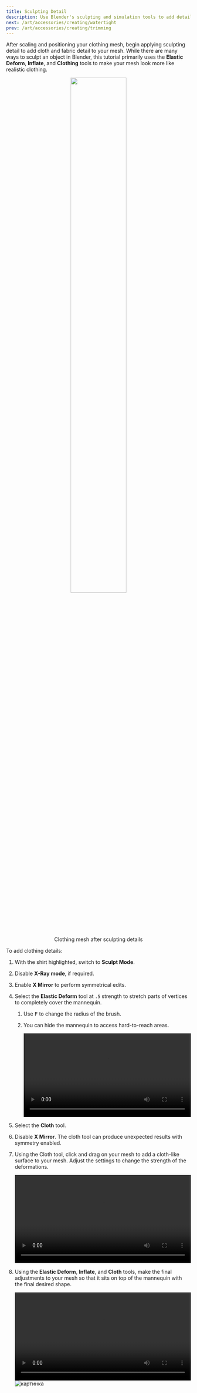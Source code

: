 ```yaml
---
title: Sculpting Detail
description: Use Blender's sculpting and simulation tools to add detail to your clothing shape.
next: /art/accessories/creating/watertight
prev: /art/accessories/creating/trimming
---
```


After scaling and positioning your clothing mesh, begin applying sculpting detail to add cloth and fabric detail to your mesh. While there are many ways to sculpt an object in Blender, this tutorial primarily uses the **Elastic Deform**, **Inflate**, and **Clothing** tools to make your mesh look more like realistic clothing.

<center>
  <figure>
    <img src="../../../assets/art/accessories/creating/Modeling-Complete-2.png" width="60%" />
    <figcaption>Clothing mesh after sculpting details</figcaption>
  </figure>
</center>

To add clothing details:

1. With the shirt highlighted, switch to **Sculpt Mode**.
2. Disable **X-Ray mode**, if required.
3. Enable **X Mirror** to perform symmetrical edits.
4. Select the **Elastic Deform** tool at `.5` strength to stretch parts of vertices to completely cover the mannequin.

   1. Use <kbd>F</kbd> to change the radius of the brush.
   2. You can hide the mannequin to access hard-to-reach areas.

      <video controls src="../../../assets/art/accessories/creating/Modeling_05.mp4" width="100%"></video>

5. Select the **Cloth** tool.
6. Disable **X Mirror**. The cloth tool can produce unexpected results with symmetry enabled.
7. Using the Cloth tool, click and drag on your mesh to add a cloth-like surface to your mesh. Adjust the settings to change the strength of the deformations.

   <video controls src="../../../assets/art/accessories/creating/Modeling_06.mp4" width="100%"></video>

8. Using the **Elastic Deform**, **Inflate**, and **Cloth** tools, make the final adjustments to your mesh so that it sits on top of the mannequin with the final desired shape.

   <video controls src="../../../assets/art/accessories/creating/Modeling_07.mp4" width="100%"></video>
![картинка](https://github.com/Roblox/creator-docs/assets/174310659/f1bc0a81-7ca8-4346-a620-4e06ac35efec)
